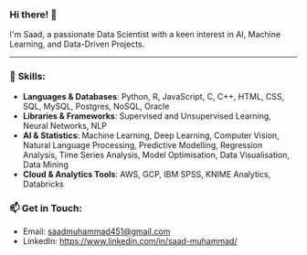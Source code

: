 ### Hi there! 👋

I'm Saad, a passionate Data Scientist with a keen interest in AI, Machine Learning, and Data-Driven Projects.

---

### 🧠 **Skills:**
- **Languages & Databases**: Python, R, JavaScript, C, C++, HTML, CSS, SQL, MySQL, Postgres, NoSQL, Oracle
- **Libraries & Frameworks**: Supervised and Unsupervised Learning, Neural Networks, NLP
- **AI & Statistics**: Machine Learning, Deep Learning, Computer Vision, Natural Language Processing, Predictive Modelling, Regression Analysis, Time Series Analysis, Model Optimisation, Data Visualisation, Data Mining
- **Cloud & Analytics Tools**: AWS, GCP, IBM SPSS, KNIME Analytics, Databricks


### 📫 **Get in Touch:**
- Email: saadmuhammad451@gmail.com
- LinkedIn: https://www.linkedin.com/in/saad-muhammad/
